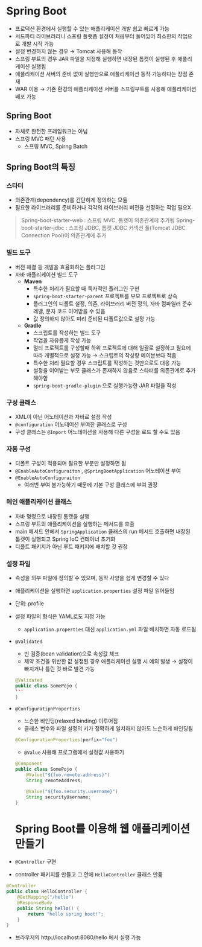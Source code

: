 # Spring Boot

- 프로덕션 환경에서 실행할 수 있는 애플리케이션 개발 쉽고 빠르게 가능
- 서드파티 라이브러리나 스프링 플랫폼 설정이 처음부터 들어있어 최소한의 작업으로 개발 시작 가능
- 설정 변경하지 않는 경우 → Tomcat 사용해 동작
- 스프링 부트의 경우 JAR 파일을 지정해 실행하면 내장된 톰캣이 실행된 후 애플리케이션 실행됨
- 애플리케이션 서버의 준비 없이 실행만으로 애플리케이션 동작 가능하다는 장점 존재
- WAR 이용 → 기존 환경의 애플리케이션 서버를 스프링부트를 사용해 애플리케이션 배포 가능

## Spring Boot

- 자체로 완전한 프레임워크는 아님
- 스프링 MVC 패턴 사용
    - 스프링 MVC, Spirng Batch

## Spring Boot의 특징

### 스타터

- 의존관계(dependency)를 간단하게 정의하는 모듈
- 필요한 라이브러리를 준비하거나 각각의 라이브러리 버전을 선정하는 작업 필요X

> Spring-boot-starter-web : 스프링 MVC, 톰캣이 의존관계에 추가됨                                                                                                                                             Spring-boot-starter-jdbc : 스프링 JDBC, 톰캣 JDBC 커넥션 풀(Tomcat JDBC Connection Pool)이 의존관계에 추가
>

### 빌드 도구

- 버전 해결 등 개발을 효율화하는 플러그인
- 자바 애플리케이션 빌드 도구
    - **Maven**
        - 특수한 처리가 필요할 때 독자적인 플러그인 구현
        - `spring-boot-starter-parent` 프로젝트를 부모 프로젝트로 상속
        - 플러그인의 디폴트 설정, 의존, 라이브러리 버전 정의, 자바 컴파일러 준수 레벨, 문자 코드 이어받을 수 있음
        - 값 정의하지 않아도 미리 준비된 디폴트값으로 설정 가능
    - **Gradle**
        - 스크립트를 작성하는 빌드 도구
        - 작업을 자유롭게 작성 가능
        - 멀티 프로젝트를 구성할때 하위 프로젝트에 대해 일괄로 설정하고 필요에 따라 개별적으로 설정 가능 → 스크립트의 작성량 메이븐보다 적음
        - 특수한 처리 필요할 경우 스크립트를 작성하는 것만으로도 대응 가능
        - 설정을 이어받는 부모 클래스가 존재하지 않음로 스타터를 의존관계로 추가해야함
        - `spring-boot-gradle-plugin` 으로 실행가능한 JAR 파일을 작성

### 구성 클래스

- XML이 아닌 어노테이션과 자바로 설정 작성
- `@configuration` 어노테이션 부여한 클래스로 구성
- 구성 클래스는 `@Import` 어노테이션을 사용해 다른 구성을 로드 할 수도 있음

### 자동 구성

- 디폴트 구성이 적용되며 필요한 부분만 설정하면 됨
- `@EnableAutoConfiguraiton` , `@SpringBootApplication` 어노테이션 부여
- `@EnableAutoConfiguraiton`
    - 여러번 부여 불가능하기 때문에 기본 구성 클래스에 부여 권장

### 메인 애플리케이션 클래스

- 자바 명령으로 내장된 톰캣을 실행
- 스프링 부트의 애플리케이션을 실행하는 메서드를 호출
- main 메서드 안에서 `SpringApplication` 클래스의 run 메서드 호출하면 내장된 톰캣이 실행되고 Spring IoC 컨테이너 초기화
- 디폴트 패키지가 아닌 루트 패키지에 배치할 것 권장

### 설정 파일

- 속성을 외부 파일에 정의할 수 있으며, 동작 사양을 쉽게 변경할 수 있다
- 애플리케이션을 실행하면 `application.properties` 설정 파일 읽어들임
- 단위: profile
- 설정 파일의 형식은 YAML로도 지정 가능
    - `application.properties` 대신 `application.yml` 파일 배치하면 자동 로드됨
- `@Validated`
    - 빈 검증(bean validation)으로 속성값 체크
    - 제약 조건을 위반한 값 설정된 경우 애플리케이션 실행 시 예외 발생 → 설정이 빠지거나 틀린 것 바로 발견 가능

    ```java
    @Validated
    public class SomePojo {
    '''
    }
    ```

- `@ConfiguratipnProperties`
    - 느슨한 바인딩(relaxed binding) 이루어짐
    - 클래스 변수와 파일 설정의 키가 정확하게 일치하지 않아도 느슨하게 바인딩됨

    ```java
    @ConfigurationProperties(perfix="foo")
    ```

    - `@Value` 사용해 프로그램에서 설정값 사용하기

    ```java
    @Component
    public class SomePojo {
    	@Value("${foo.remote-address}")
    	String remoteAddress;
    
    	@Value("${foo.security.username}")
    	String securityUsername;
    }
    ```
  # Spring Boot를 이용해 웹 애플리케이션 만들기

- `@Controller` 구현
- controller 패키지를 만들고 그 안에 `HelloController` 클래스 만듦

```java
@Controller
public class HelloController {
    @GetMapping("/hello")
    @ResponseBody
    public String hello() {
        return "hello spring boot!";
    }
}
```

- 브라우저의 http://localhost:8080/hello 에서 실행 가능